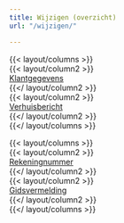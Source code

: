 ```yaml
---
title: Wijzigen (overzicht)
url: "/wijzigen/"

---
```

{{< layout/columns >}}  
 {{< layout/column2 >}}  
[Klantgegevens](/wijzigen/klantgegevens/)  
 {{</ layout/column2 >}}  
 {{< layout/column2 >}}  
[Verhuisbericht](/wijzigen/verhuisbericht/)  
 {{</ layout/column2 >}}  
{{</ layout/columns >}}

{{< layout/columns >}}  
 {{< layout/column2 >}}  
[Rekeningnummer](/wijzigen/rekeningnummer/)  
 {{</ layout/column2 >}}  
 {{< layout/column2 >}}  
[Gidsvermelding](/wijzigen/gidsvermelding/)  
 {{</ layout/column2 >}}  
{{</ layout/columns >}}